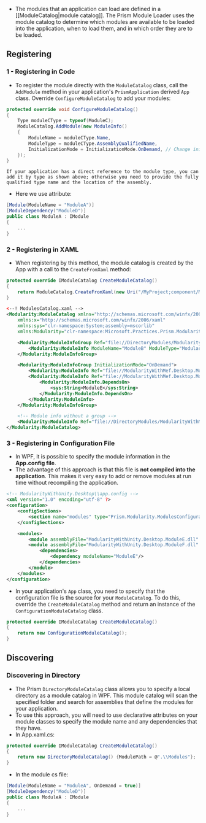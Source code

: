 - The modules that an application can load are defined in a [[ModuleCatalog|module catalog]]. The Prism Module Loader uses the module catalog to determine which modules are available to be loaded into the application, when to load them, and in which order they are to be loaded.
## Registering
### 1 - Registering in Code
- To register the module directly with the `ModuleCatalog` class, call the `AddModule` method in your application's `PrismApplication` derived `App` class. Override `ConfigureModuleCatalog` to add your modules:
```csharp
protected override void ConfigureModuleCatalog()
{
    Type moduleCType = typeof(ModuleC);
    ModuleCatalog.AddModule(new ModuleInfo()
    {
        ModuleName = moduleCType.Name,
        ModuleType = moduleCType.AssemblyQualifiedName,
        InitializationMode = InitializationMode.OnDemand, // Change ini mode (on demand or when available)
    });
}
```
```ad-note
If your application has a direct reference to the module type, you can add it by type as shown above; otherwise you need to provide the fully qualified type name and the location of the assembly.
```
- Here we use attribute:
```csharp
[Module(ModuleName = "ModuleA")]
[ModuleDependency("ModuleD")]
public class ModuleA : IModule
{
    ...
}
```
### 2 - Registering in XAML
- When registering by this method, the module catalog is created by the App with a call to the `CreateFromXaml` method:
```csharp
protected override IModuleCatalog CreateModuleCatalog()
{
    return ModuleCatalog.CreateFromXaml(new Uri("/MyProject;component/ModulesCatalog.xaml", UriKind.Relative));
}
```

```xml
<--! ModulesCatalog.xaml -->
<Modularity:ModuleCatalog xmlns="http://schemas.microsoft.com/winfx/2006/xaml/presentation"
    xmlns:x="http://schemas.microsoft.com/winfx/2006/xaml"
    xmlns:sys="clr-namespace:System;assembly=mscorlib"
    xmlns:Modularity="clr-namespace:Microsoft.Practices.Prism.Modularity;assembly=Microsoft.Practices.Prism">

    <Modularity:ModuleInfoGroup Ref="file://DirectoryModules/ModularityWithMef.Desktop.ModuleB.dll" InitializationMode="WhenAvailable">
        <Modularity:ModuleInfo ModuleName="ModuleB" ModuleType="ModularityWithMef.Desktop.ModuleB, ModularityWithMef.Desktop.ModuleB, Version=1.0.0.0, Culture=neutral, PublicKeyToken=null" />
    </Modularity:ModuleInfoGroup>

    <Modularity:ModuleInfoGroup InitializationMode="OnDemand">
        <Modularity:ModuleInfo Ref="file://ModularityWithMef.Desktop.ModuleE.dll" ModuleName="ModuleE" ModuleType="ModularityWithMef.Desktop.ModuleE, ModularityWithMef.Desktop.ModuleE, Version=1.0.0.0, Culture=neutral, PublicKeyToken=null" />
        <Modularity:ModuleInfo Ref="file://ModularityWithMef.Desktop.ModuleF.dll" ModuleName="ModuleF" ModuleType="ModularityWithMef.Desktop.ModuleF, ModularityWithMef.Desktop.ModuleF, Version=1.0.0.0, Culture=neutral, PublicKeyToken=null">
            <Modularity:ModuleInfo.DependsOn>
                <sys:String>ModuleE</sys:String>
            </Modularity:ModuleInfo.DependsOn>
        </Modularity:ModuleInfo>
    </Modularity:ModuleInfoGroup>

    <!-- Module info without a group -->
    <Modularity:ModuleInfo Ref="file://DirectoryModules/ModularityWithMef.Desktop.ModuleD.dll" ModuleName="ModuleD" ModuleType="ModularityWithMef.Desktop.ModuleD, ModularityWithMef.Desktop.ModuleD, Version=1.0.0.0, Culture=neutral, PublicKeyToken=null" />
</Modularity:ModuleCatalog>
```
### 3 - Registering in Configuration File
- In WPF, it is possible to specify the module information in the **App.config file**.
- The advantage of this approach is that this file is **not compiled into the application**. This makes it very easy to add or remove modules at run time without recompiling the application.
```xml
<!-- ModularityWithUnity.Desktop\\app.config -->
<xml version="1.0" encoding="utf-8" ?>
<configuration>
    <configSections>
        <section name="modules" type="Prism.Modularity.ModulesConfigurationSection, Prism.Wpf"/>
    </configSections>

    <modules>
        <module assemblyFile="ModularityWithUnity.Desktop.ModuleE.dll" moduleType="ModularityWithUnity.Desktop.ModuleE, ModularityWithUnity.Desktop.ModuleE, Version=1.0.0.0, Culture=neutral, PublicKeyToken=null" moduleName="ModuleE" startupLoaded="false" />
        <module assemblyFile="ModularityWithUnity.Desktop.ModuleF.dll" moduleType="ModularityWithUnity.Desktop.ModuleF, ModularityWithUnity.Desktop.ModuleF, Version=1.0.0.0, Culture=neutral, PublicKeyToken=null" moduleName="ModuleF" startupLoaded="false">
            <dependencies>
                <dependency moduleName="ModuleE"/>
            </dependencies>
        </module>
    </modules>
</configuration>
```
- In your application's `App` class, you need to specify that the configuration file is the source for your `ModuleCatalog`. To do this, override the `CreateModuleCatalog` method and return an instance of the `ConfigurationModuleCatalog` class.
```csharp
protected override IModuleCatalog CreateModuleCatalog()
{
    return new ConfigurationModuleCatalog();
}
```
## Discovering
### Discovering in Directory
- The Prism `DirectoryModuleCatalog` class allows you to specify a local directory as a module catalog in WPF. This module catalog will scan the specified folder and search for assemblies that define the modules for your application.
- To use this approach, you will need to use declarative attributes on your module classes to specify the module name and any dependencies that they have.
- In App.xaml.cs:
```csharp
protected override IModuleCatalog CreateModuleCatalog()
{
    return new DirectoryModuleCatalog() {ModulePath = @".\\Modules"};
}
```
- In the module cs file:
```csharp
[Module(ModuleName = "ModuleA", OnDemand = true)]
[ModuleDependency("ModuleD")]
public class ModuleA : IModule
{
    ...
}
```